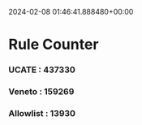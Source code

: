 2024-02-08 01:46:41.888480+00:00
# Rule Counter 
 ### UCATE : 437330

 ### Veneto : 159269

 ### Allowlist : 13930